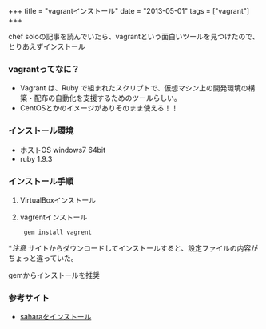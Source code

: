 +++
title = "vagrantインストール"
date = "2013-05-01"
tags = ["vagrant"]
+++

chef soloの記事を読んでいたら、vagrantという面白いツールを見つけたので、とりあえずインストール

<!--more-->

### vagrantってなに？

- Vagrant は、Ruby で組まれたスクリプトで、仮想マシン上の開発環境の構築・配布の自動化を支援するためのツールらしい。
- CentOSとかのイメージがありそのまま使える！！

### インストール環境

- ホストOS windows7 64bit
- ruby 1.9.3

### インストール手順

1. VirtualBoxインストール
2. vagrentインストール

		gem install vagrent

**注意* サイトからダウンロードしてインストールすると、設定ファイルの内容がちょっと違っていた。

gemからインストールを推奨

### 参考サイト

- [saharaをインストール](http://qiita.com/items/c145e1759f9441c22feb)

